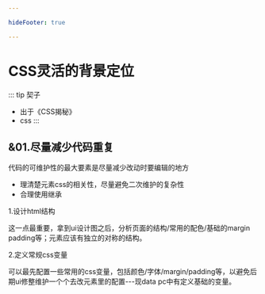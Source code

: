```yaml
---

hideFooter: true

---
```

# CSS灵活的背景定位 #

::: tip 契子
- 出于《CSS揭秘》
- css
:::

## &01.尽量减少代码重复 ##

代码的可维护性的最大要素是尽量减少改动时要编辑的地方

- 理清楚元素css的相关性，尽量避免二次维护的复杂性
- 合理使用继承

1.设计html结构

这一点最重要，拿到ui设计图之后，分析页面的结构/常用的配色/基础的margin padding等；元素应该有独立的对称的结构。

2.定义常规css变量

可以最先配置一些常用的css变量，包括颜色/字体/margin/padding等，以避免后期ui修整维护一个个去改元素里的配置---现data pc中有定义基础的变量。


